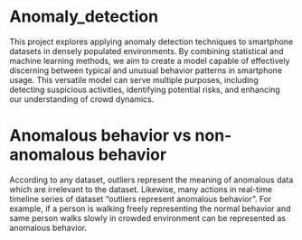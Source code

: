 # Anomaly_detection
This project explores applying anomaly detection techniques to smartphone datasets in densely populated environments. By combining statistical and machine learning methods, we aim to create a model capable of effectively discerning between typical and unusual behavior patterns in smartphone usage. This versatile model can serve multiple purposes, including detecting suspicious activities, identifying potential risks, and enhancing our understanding of crowd dynamics.

# Anomalous behavior vs non-anomalous behavior
According to any dataset, outliers represent the meaning of anomalous data which are irrelevant to the dataset. Likewise, many actions in real-time timeline series of dataset “outliers represent anomalous behavior”. For example, if a person is walking freely representing the normal behavior and same person walks slowly in crowded environment can be represented as anomalous behavior.
